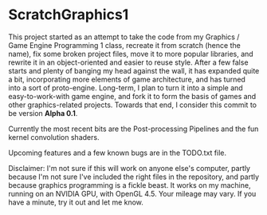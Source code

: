 # ScratchGraphics1

This project started as an attempt to take the code from my Graphics / Game Engine Programming 1 class, recreate it from scratch (hence the name), fix some broken project files, move it to more popular libraries, and rewrite it in an object-oriented and easier to reuse style. After a few false starts and plenty of banging my head against the wall, it has expanded quite a bit, incorporating more elements of game architecture, and has turned into a sort of proto-engine. Long-term, I plan to turn it into a simple and easy-to-work-with game engine, and fork it to form the basis of games and other graphics-related projects. Towards that end, I consider this commit to be version **Alpha 0.1**.

Currently the most recent bits are the Post-processing Pipelines and the fun kernel convolution shaders.

Upcoming features and a few known bugs are in the TODO.txt file.

Disclaimer: I'm not sure if this will work on anyone else's computer, partly because I'm not sure I've included the right files in the repository, and partly because graphics programming is a fickle beast. It works on my machine, running on an NVIDIA GPU, with OpenGL 4.5. Your mileage may vary. If you have a minute, try it out and let me know.